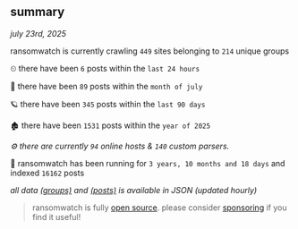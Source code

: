 
## summary
_july 23rd, 2025_

ransomwatch is currently crawling `449` sites belonging to `214` unique groups

⏲ there have been `6` posts within the `last 24 hours`

🦈 there have been `89` posts within the `month of july`

🪐 there have been `345` posts within the `last 90 days`

🏚 there have been `1531` posts within the `year of 2025`

_⚙️ there are currently `94` online hosts & `140` custom parsers._

🦕 ransomwatch has been running for `3 years, 10 months and 18 days` and indexed `16162` posts

_all data  [(groups)](http://ransomwhat.telemetry.ltd/groups) and [(posts)](http://ransomwhat.telemetry.ltd/posts) is available in JSON (updated hourly)_

> ransomwatch is fully [open source](https://github.com/joshhighet/ransomwatch#ransomwatch--). please consider [sponsoring](https://github.com/sponsors/joshhighet) if you find it useful!
